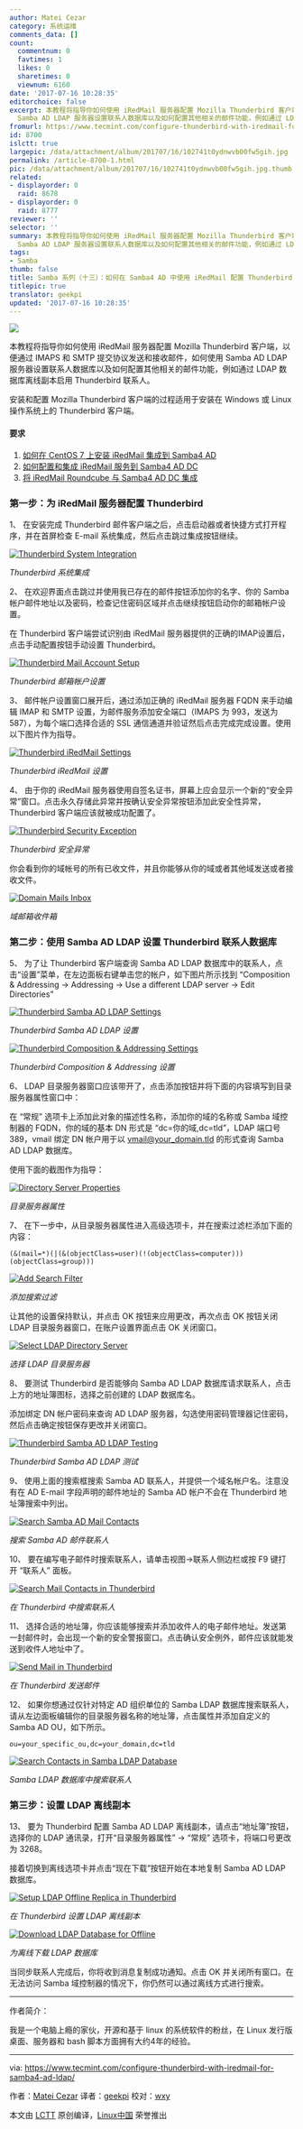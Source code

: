 ```yaml
---
author: Matei Cezar
category: 系统运维
comments_data: []
count:
  commentnum: 0
  favtimes: 1
  likes: 0
  sharetimes: 0
  viewnum: 6160
date: '2017-07-16 10:28:35'
editorchoice: false
excerpt: 本教程将指导你如何使用 iRedMail 服务器配置 Mozilla Thunderbird 客户端，以便通过 IMAPS 和 SMTP 提交协议发送和接收邮件，如何使用
  Samba AD LDAP 服务器设置联系人数据库以及如何配置其他相关的邮件功能，例如通过 LDAP 数据库离线副本启用 Thunderbird 联系人。
fromurl: https://www.tecmint.com/configure-thunderbird-with-iredmail-for-samba4-ad-ldap/
id: 8700
islctt: true
largepic: /data/attachment/album/201707/16/102741t0ydnwvb00fw5gih.jpg
permalink: /article-8700-1.html
pic: /data/attachment/album/201707/16/102741t0ydnwvb00fw5gih.jpg.thumb.jpg
related:
- displayorder: 0
  raid: 8678
- displayorder: 0
  raid: 8777
reviewer: ''
selector: ''
summary: 本教程将指导你如何使用 iRedMail 服务器配置 Mozilla Thunderbird 客户端，以便通过 IMAPS 和 SMTP 提交协议发送和接收邮件，如何使用
  Samba AD LDAP 服务器设置联系人数据库以及如何配置其他相关的邮件功能，例如通过 LDAP 数据库离线副本启用 Thunderbird 联系人。
tags:
- Samba
thumb: false
title: Samba 系列（十三）：如何在 Samba4 AD 中使用 iRedMail 配置 Thunderbird
titlepic: true
translator: geekpi
updated: '2017-07-16 10:28:35'
---
```


![](/data/attachment/album/201707/16/102741t0ydnwvb00fw5gih.jpg)


本教程将指导你如何使用 iRedMail 服务器配置 Mozilla Thunderbird 客户端，以便通过 IMAPS 和 SMTP 提交协议发送和接收邮件，如何使用 Samba AD LDAP 服务器设置联系人数据库以及如何配置其他相关的邮件功能，例如通过 LDAP 数据库离线副本启用 Thunderbird 联系人。


安装和配置 Mozilla Thunderbird 客户端的过程适用于安装在 Windows 或 Linux 操作系统上的 Thunderbird 客户端。


#### 要求


1. [如何在 CentOS 7 上安装 iRedMail 集成到 Samba4 AD](/article-8567-1.html)
2. [如何配置和集成 iRedMail 服务到 Samba4 AD DC](/article-8673-1.html)
3. [将 iRedMail Roundcube 与 Samba4 AD DC 集成](/article-8678-1.html)


### 第一步：为 iRedMail 服务器配置 Thunderbird


1、 在安装完成 Thunderbird 邮件客户端之后，点击启动器或者快捷方式打开程序，并在首屏检查 E-mail 系统集成，然后点击跳过集成按钮继续。


[![Thunderbird System Integration](/data/attachment/album/201707/16/102839tjepooiiinlio1pn.png)](https://www.tecmint.com/wp-content/uploads/2017/05/Thunderbird-System-Integration.png)


*Thunderbird 系统集成*


2、 在欢迎界面点击跳过并使用我已存在的邮件按钮添加你的名字、你的 Samba 帐户邮件地址以及密码，检查记住密码区域并点击继续按钮启动你的邮箱帐户设置。


在 Thunderbird 客户端尝试识别由 iRedMail 服务器提供的正确的IMAP设置后，点击手动配置按钮手动设置 Thunderbird。


[![Thunderbird Mail Account Setup](/data/attachment/album/201707/16/102839wby27dnquz26259w.png)](https://www.tecmint.com/wp-content/uploads/2017/05/Thunderbird-Mail-Account-Setup.png)


*Thunderbird 邮箱帐户设置*


3、 邮件帐户设置窗口展开后，通过添加正确的 iRedMail 服务器 FQDN 来手动编辑 IMAP 和 SMTP 设置，为邮件服务添加安全端口（IMAPS 为 993，发送为 587），为每个端口选择合适的 SSL 通信通道并验证然后点击完成完成设置。使用以下图片作为指导。


[![Thunderbird iRedMail Settings](/data/attachment/album/201707/16/102841vytn1ijaq88lrnyg.png)](https://www.tecmint.com/wp-content/uploads/2017/05/Thunderbird-iRedMail-Settings.png)


*Thunderbird iRedMail 设置*


4、 由于你的 iRedMail 服务器使用自签名证书，屏幕上应会显示一个新的“安全异常”窗口。点击永久存储此异常并按确认安全异常按钮添加此安全性异常，Thunderbird 客户端应该就被成功配置了。


[![Thunderbird Security Exception](/data/attachment/album/201707/16/102841azq4afeeey4otik5.png)](https://www.tecmint.com/wp-content/uploads/2017/05/Thunderbird-Security-Exception.png)


*Thunderbird 安全异常*


你会看到你的域帐号的所有已收文件，并且你能够从你的域或者其他域发送或者接收文件。


[![Domain Mails Inbox](/data/attachment/album/201707/16/102842sv5bhrcmwwwxladn.png)](https://www.tecmint.com/wp-content/uploads/2017/05/Domain-Mails-Inbox.png)


*域邮箱收件箱*


### 第二步：使用 Samba AD LDAP 设置 Thunderbird 联系人数据库


5、 为了让 Thunderbird 客户端查询 Samba AD LDAP 数据库中的联系人，点击“设置”菜单，在左边面板右键单击您的帐户，如下图片所示找到 “Composition & Addressing → Addressing → Use a different LDAP server → Edit Directories”


[![Thunderbird Samba AD LDAP Settings](/data/attachment/album/201707/16/102844g1x8889ij8mcp1p9.png)](https://www.tecmint.com/wp-content/uploads/2017/05/Thunderbird-Samba-AD-LDAP-Settings.png)


*Thunderbird Samba AD LDAP 设置*


[![Thunderbird Composition & Addressing Settings](/data/attachment/album/201707/16/102846v0gk2u2asf2suz3a.png)](https://www.tecmint.com/wp-content/uploads/2017/05/Thunderbird-Composition-Addressing-Settings.png)


*Thunderbird Composition & Addressing 设置*


6、 LDAP 目录服务器窗口应该带开了，点击添加按钮并将下面的内容填写到目录服务器属性窗口中：


在 “常规” 选项卡上添加此对象的描述性名称，添加你的域的名称或 Samba 域控制器的 FQDN，你的域的基本 DN 形式是 “dc=你的域,dc=tld”，LDAP 端口号 389，vmail 绑定 DN 帐户用于以 [vmail@your\_domain.tld](mailto:vmail@your_domain.tld) 的形式查询 Samba AD LDAP 数据库。


使用下面的截图作为指导：


[![Directory Server Properties](/data/attachment/album/201707/16/102847v78sh2n8in7t7sxk.png)](https://www.tecmint.com/wp-content/uploads/2017/05/Directory-Server-Properties.png)


*目录服务器属性*


7、 在下一步中，从目录服务器属性进入高级选项卡，并在搜索过滤栏添加下面的内容：



```
(&(mail=*)(|(&(objectClass=user)(!(objectClass=computer)))(objectClass=group)))

```

[![Add Search Filter](/data/attachment/album/201707/16/102849jxeha6x2x7zz7h46.png)](https://www.tecmint.com/wp-content/uploads/2017/05/Add-Search-Filter.png)


*添加搜索过滤*


让其他的设置保持默认，并点击 OK 按钮来应用更改，再次点击 OK 按钮关闭 LDAP 目录服务器窗口，在账户设置界面点击 OK 关闭窗口。


[![Select LDAP Directory Server](/data/attachment/album/201707/16/102849g203jzj118j0j0of.png)](https://www.tecmint.com/wp-content/uploads/2017/05/Select-LDAP-Directory-Server.png)


*选择 LDAP 目录服务器*


8、 要测试 Thunderbird 是否能够向 Samba AD LDAP 数据库请求联系人，点击上方的地址簿图标，选择之前创建的 LDAP 数据库名。


添加绑定 DN 帐户密码来查询 AD LDAP 服务器，勾选使用密码管理器记住密码，然后点击确定按钮保存更改并关闭窗口。


[![Thunderbird Samba AD LDAP Testing](/data/attachment/album/201707/16/102851ju3a4o9ff73wlalu.png)](https://www.tecmint.com/wp-content/uploads/2017/05/Thunderbird-Samba-AD-LDAP-Testing.png)


*Thunderbird Samba AD LDAP 测试*


9、 使用上面的搜索框搜索 Samba AD 联系人，并提供一个域名帐户名。注意没有在 AD E-mail 字段声明的邮件地址的 Samba AD 帐户不会在 Thunderbird 地址簿搜索中列出。


[![Search Samba AD Mail Contacts](/data/attachment/album/201707/16/102851k9u2lc922sol9lnl.png)](https://www.tecmint.com/wp-content/uploads/2017/05/Search-Samba-AD-Mail-Contacts.png)


*搜索 Samba AD 邮件联系人*


10、 要在编写电子邮件时搜索联系人，请单击视图→联系人侧边栏或按 F9 键打开 “联系人” 面板。


[![Search Mail Contacts in Thunderbird](/data/attachment/album/201707/16/102851sz9tqziid811lidz.png)](https://www.tecmint.com/wp-content/uploads/2017/05/Search-Mail-Contact-in-Thunderbird.png)


*在 Thunderbird 中搜索联系人*


11、 选择合适的地址簿，你应该能够搜索并添加收件人的电子邮件地址。发送第一封邮件时，会出现一个新的安全警报窗口。点击确认安全例外，邮件应该就能发送到收件人地址中了。


[![Send Mail in Thunderbird](/data/attachment/album/201707/16/102852mund9oftwof9ggad.jpg)](https://www.tecmint.com/wp-content/uploads/2017/05/Send-Mail-in-Thunderbird.jpg)


*在 Thunderbird 发送邮件*


12、 如果你想通过仅针对特定 AD 组织单位的 Samba LDAP 数据库搜索联系人，请从左边面板编辑你的目录服务器名称的地址簿，点击属性并添加自定义的 Samba AD OU，如下所示。



```
ou=your_specific_ou,dc=your_domain,dc=tld 

```

[![Search Contacts in Samba LDAP Database](/data/attachment/album/201707/16/102853tj3zx9f73ooi329d.png)](https://www.tecmint.com/wp-content/uploads/2017/05/Search-Contacts-in-Samba-LDAP-Database.png)


*Samba LDAP 数据库中搜索联系人*


### 第三步：设置 LDAP 离线副本


13、 要为 Thunderbird 配置 Samba AD LDAP 离线副本，请点击“地址簿”按钮，选择你的 LDAP 通讯录，打开“目录服务器属性” -> “常规” 选项卡，将端口号更改为 3268。


接着切换到离线选项卡并点击“现在下载”按钮开始在本地复制 Samba AD LDAP 数据库。


[![Setup LDAP Offline Replica in Thunderbird](/data/attachment/album/201707/16/102854nt2w9t5e3bmxcem5.png)](https://www.tecmint.com/wp-content/uploads/2017/05/Setup-LDAP-Offline-Replica-in-Thunderbird.png)


*在 Thunderbird 设置 LDAP 离线副本*


[![Download LDAP Database for Offline](/data/attachment/album/201707/16/102856bglkkczbbqzbqxxv.png)](https://www.tecmint.com/wp-content/uploads/2017/05/Download-Samba-LDAP-Database-Offline.png)


*为离线下载 LDAP 数据库*


当同步联系人完成后，你将收到消息复制成功通知。点击 OK 并关闭所有窗口。在无法访问 Samba 域控制器的情况下，你仍然可以通过离线方式进行搜索。




---


作者简介：


我是一个电脑上瘾的家伙，开源和基于 linux 的系统软件的粉丝，在 Linux 发行版桌面、服务器和 bash 脚本方面拥有大约4年的经验。




---


via: <https://www.tecmint.com/configure-thunderbird-with-iredmail-for-samba4-ad-ldap/>


作者：[Matei Cezar](https://www.tecmint.com/author/cezarmatei/) 译者：[geekpi](https://github.com/geekpi) 校对：[wxy](https://github.com/wxy)


本文由 [LCTT](https://github.com/LCTT/TranslateProject) 原创编译，[Linux中国](https://linux.cn/) 荣誉推出